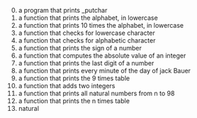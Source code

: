 0.  a program that prints _putchar  
1. a function that prints the alphabet, in lowercase  
2. a function that prints 10 times the alphabet, in lowercase  
3. a function that checks for lowercase character  
4. a function that checks for alphabetic character  
5. a function that prints the sign of a number  
6. a function that computes the absolute value of an integer  
7. a function that prints the last digit of a number  
8. a function that prints every minute of the day of jack Bauer  
9. a function that prints the 9 times table  
10. a function that adds two integers  
11. a function that prints all natural numbers from n to 98  
12. a function that prints the n times table  
13. natural
